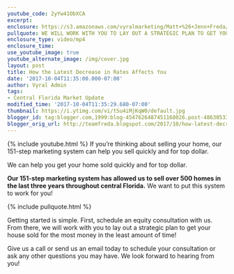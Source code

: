 ```yaml
---
youtube_code: 2yYw41ObXCA
excerpt:
enclosure: https://s3.amazonaws.com/vyralmarketing/Matt+%26+Jenn+Freda/Video/2017/September/Orlando+Real+Estate+Agent-+Put+Our+Home-Selling+Success+to+Work+for+You.mp4
pullquote: WE WILL WORK WITH YOU TO LAY OUT A STRATEGIC PLAN TO GET YOUR HOUSE SOLD.
enclosure_type: video/mp4
enclosure_time:
use_youtube_image: true
youtube_alternate_image: /img/cover.jpg
layout: post
title: How the Latest Decrease in Rates Affects You
date: '2017-10-04T11:35:00.000-07:00'
author: Vyral Admin
tags:
- Central Florida Market Update
modified_time: '2017-10-04T11:35:29.680-07:00'
thumbnail: https://i.ytimg.com/vi/tSu4iMjKqW0/default.jpg
blogger_id: tag:blogger.com,1999:blog-4547626487451168026.post-4863053318105073961
blogger_orig_url: http://teamfreda.blogspot.com/2017/10/how-latest-decrease-in-rates-affects-you.html
---
```

{% include youtube.html %}
If you’re thinking about selling your home, our 151-step marketing system can help you sell quickly and for top dollar.

We can help you get your home sold quickly and for top dollar.

**Our 151-step marketing system has allowed us to sell over 500 homes in the last three years throughout central Florida.** We want to put this system to work for you!

{% include pullquote.html %}

Getting started is simple. First, schedule an equity consultation with us. From there, we will work with you to lay out a strategic plan to get your house sold for the most money in the least amount of time!

Give us a call or send us an email today to schedule your consultation or ask any other questions you may have. We look forward to hearing from you!
